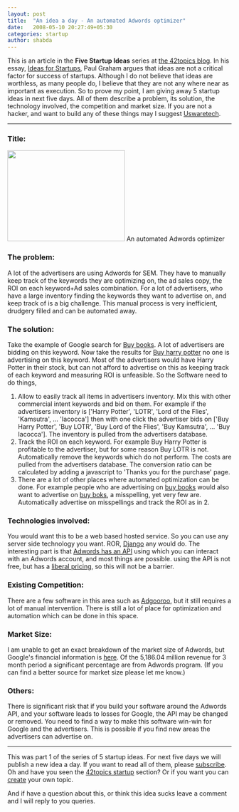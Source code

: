 ```yaml
---
layout: post
title:  "An idea a day - An automated Adwords optimizer"
date:   2008-05-10 20:27:49+05:30
categories: startup
author: shabda
---
```

This is an article in the **Five Startup Ideas** series at [the 42topics blog](http://42topics.com/). In his essay, [Ideas for Startups](http://www.paulgraham.com/ideas.html), Paul Graham argues that ideas are not a critical factor for success of startups. Although I do not believe that ideas are worthless, as many people do, I believe that they are not any where near as important as execution. So to prove my point, I am giving away 5 startup ideas in next five days. All of them describe a problem, its solution, the technology involved, the competition and market size. If you are not a hacker, and want to build any of these things may I suggest [Uswaretech](http://www.agiliq.com/).

-----------------------

### Title:

<img src="http://www.agiliq.com/blog/wp-content/uploads/2008/05/photo-adwords.jpg" alt="" title="photo-adwords" width="264" height="204" class="right" />
An automated Adwords optimizer

### The problem:

A lot of the advertisers are using Adwords for SEM. They have to manually keep track of the keywords they are optimizing on, the ad sales copy, the ROI on each keyword+Ad sales combination. For a lot of advertisers, who have a large inventory finding the keywords they want to advertise on, and keep track of is a big challenge. This manual process is very inefficient, drudgery filled and can be automated away.

### The solution:

Take the example of Google search for [Buy books](http://www.google.com/search?q=buy+books). A lot of advertisers are bidding on this keyword. Now take the results for [Buy harry potter](http://www.google.com/search?q=buy+harry+potter) no one is advertising on this keyword. Most of the advertisers would have Harry Potter in their stock, but can not afford to advertise on this as keeping track of each keyword and measuring ROI is unfeasible. So the Software need to do things,

1. Allow to easily track all items in advertisers inventory. Mix this with other commercial intent keywords and bid on them. For example if the advertisers inventory is ['Harry Potter', 'LOTR', 'Lord of the Flies', 'Kamsutra', ... 'Iacocca'] then with one click the advertiser bids on ['Buy Harry Potter', 'Buy LOTR', 'Buy Lord of the Flies', 'Buy Kamsutra', ... 'Buy Iacocca']. The inventory is pulled from the advertisers database.
2. Track the ROI on each keyword. For example Buy Harry Potter is profitable to the advertiser, but for some reason Buy LOTR is not. Automatically remove the keywords which do not perform. The costs are pulled from the advertisers database. The conversion ratio can be calculated by adding a javascript to 'Thanks you for the purchase' page.
3. There are a lot of other places where automated optimization can be done. For example people who are advertising on [buy books](http://www.google.com/search?q=buy+books) would also want to advertise on [buy boks](http://www.google.com/search?q=buy+boks), a misspelling, yet very few are. Automatically advertise on misspellings and track the ROI as in 2.

### Technologies involved:

You would want this to be a web based hosted service. So you can use any server side technology you want. ROR, [Django](http://www.uswaretech.com) any would do. The interesting part is that [Adwords has an API](http://www.google.com/apis/adwords/) using which you can interact with an Adwords account, and most things are possible. using the API is not free, but has a [liberal pricing](http://www.google.com/apis/adwords/quota.html#sheet), so this will not be a barrier.

### Existing Competition:

There are a few software in this area such as [Adgooroo](http://www.adgooroo.com/products/sem_insight.php), but it still requires a lot of manual intervention. There is still a lot of place for optimization and automation which can be done in this space.

### Market Size:

I am unable to get an exact breakdown of the market size of Adwords, but Google's financial information is [here](http://finance.google.com/finance?fstype=ii&q=NASDAQ:GOOG). Of the  5,186.04  million revenue for 3 month period a significant percentage are from Adwords program. (If you can find a better source for market size please let me know.)

### Others:

There is significant risk that if you build your software around the Adwords API, and your software leads to losses for Google, the API may be changed or removed. You need to find a way to make this software win-win for Google and the advertisers. This is possible if you find new areas the advertisers can advertise on.

-----------
This was part 1 of the series of 5 startup ideas. For next five days we will publish a new idea a day. If you want to read all of them, please [subscribe](http://42topics.com/blog/feed/). Oh and have you seen the [42topics startup](http://42topics.com/startups/) section? Or if you want you can [create](http://42topics.com/create/) your own topic.

And if have a question about this, or think this idea sucks leave a comment and I will reply to you queries.

